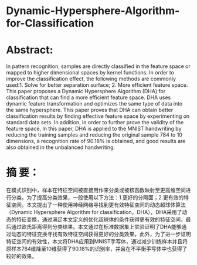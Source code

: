 # Dynamic-Hypersphere-Algorithm-for-Classification

# Abstract: 
  In pattern recognition, samples are directly classified in the feature space or mapped to higher dimensional spaces by kernel functions. In order to improve the classification effect, the following methods are commonly used:1. Solve for better separation surface; 2. More efficient feature space. This paper proposes a Dynamic Hypersphere Algorithm (DHA)  for classification that can find a more efficient feature space. DHA uses dynamic feature transformation and optimizes the same type of data into the same hypersphere. This paper proves that DHA can obtain better classification results by finding effective feature space by experimenting on standard data sets. In addition, in order to further prove the validity of the feature space, In this paper, DHA is applied to the MNIST handwriting by reducing the training samples and reducing the original sample 784 to 10 dimensions, a recognition rate of 90.18% is obtained, and good results are also obtained in the unbalanced handwriting.

# 摘  要：
在模式识别中，样本在特征空间被直接用作来分类或被核函数映射至更高维空间进行分类。为了提高分类效果，一般使用以下方法：1.更好的分隔面；2.更有效的特征空间。本文提出了一种使用神经网络寻找到更有效特征空间的动态超球体算法（Dynamic Hypersphere Algorithm for classification，DHA），DHA采用了动态的特征变换，通过满足本文定义的优化超球体的条件获得更有效的特征空间，最后通过欧氏距离得到分类结果。本文通过在标准数据集上实验证明了DHA能够通过动态的特征变换寻找有效特征空间获得更好的分类效果。此外，为了进一步证明特征空间的有效性，本文将DHA应用到MNIST手写体，通过减少训练样本并且将原样本784维降至10维获得了90.18%的识别率，并且在不平衡手写体中也获得了较好的效果。
